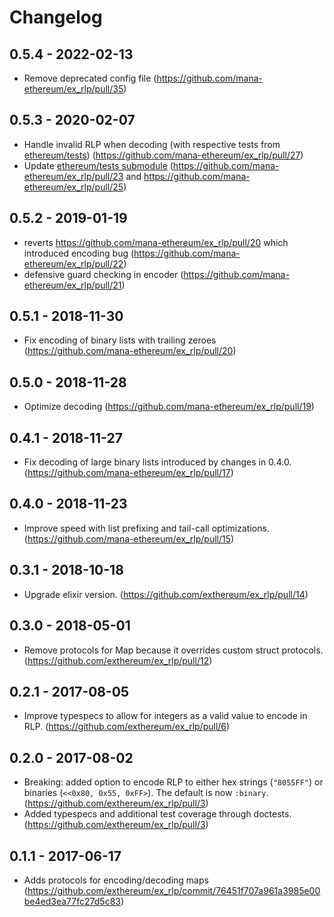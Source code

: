 # Changelog

## 0.5.4 - 2022-02-13
* Remove deprecated config file (https://github.com/mana-ethereum/ex_rlp/pull/35)

## 0.5.3 - 2020-02-07
* Handle invalid RLP when decoding (with respective tests from [ethereum/tests](https://github.com/ethereum/tests/blob/develop/RLPTests/invalidRLPTest.json)) (https://github.com/mana-ethereum/ex_rlp/pull/27)
* Update [ethereum/tests submodule](https://github.com/ethereum/tests) (https://github.com/mana-ethereum/ex_rlp/pull/23 and https://github.com/mana-ethereum/ex_rlp/pull/25)

## 0.5.2 - 2019-01-19
* reverts https://github.com/mana-ethereum/ex_rlp/pull/20 which introduced encoding bug (https://github.com/mana-ethereum/ex_rlp/pull/22)
* defensive guard checking in encoder (https://github.com/mana-ethereum/ex_rlp/pull/21)

## 0.5.1 - 2018-11-30
* Fix encoding of binary lists with trailing zeroes (https://github.com/mana-ethereum/ex_rlp/pull/20)

## 0.5.0 - 2018-11-28
* Optimize decoding (https://github.com/mana-ethereum/ex_rlp/pull/19)

## 0.4.1 - 2018-11-27
* Fix decoding of large binary lists introduced by changes in 0.4.0. (https://github.com/mana-ethereum/ex_rlp/pull/17)

## 0.4.0 - 2018-11-23
* Improve speed with list prefixing and tail-call optimizations. (https://github.com/mana-ethereum/ex_rlp/pull/15)

## 0.3.1 - 2018-10-18
* Upgrade elixir version. (https://github.com/exthereum/ex_rlp/pull/14)

## 0.3.0 - 2018-05-01
* Remove protocols for Map because it overrides custom struct protocols. (https://github.com/exthereum/ex_rlp/pull/12)

## 0.2.1 - 2017-08-05
* Improve typespecs to allow for integers as a valid value to encode in RLP. (https://github.com/exthereum/ex_rlp/pull/6)

## 0.2.0 - 2017-08-02
* Breaking: added option to encode RLP to either hex strings (`"8055FF"`) or binaries (`<<0x80, 0x55, 0xFF>`). The default is now `:binary`. (https://github.com/exthereum/ex_rlp/pull/3)
* Added typespecs and additional test coverage through doctests. (https://github.com/exthereum/ex_rlp/pull/3)

## 0.1.1 - 2017-06-17
* Adds protocols for encoding/decoding maps (https://github.com/exthereum/ex_rlp/commit/76451f707a961a3985e00be4ed3ea77fc27d5c83)
